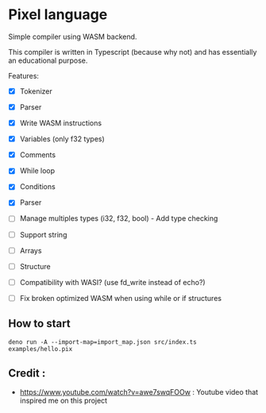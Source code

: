 # Pixel language

Simple compiler using WASM backend.

This compiler is written in Typescript (because why not) and has essentially an educational purpose.

Features:
- [x] Tokenizer
- [x] Parser
- [x] Write WASM instructions
- [x] Variables (only f32 types)
- [x] Comments
- [x] While loop
- [x] Conditions
- [x] Parser
- [ ] Manage multiples types (i32, f32, bool) - Add type checking
- [ ] Support string
- [ ] Arrays
- [ ] Structure
- [ ] Compatibility with WASI? (use fd_write instead of echo?)
- [ ] Fix broken optimized WASM when using while or if structures


## How to start
```shell
deno run -A --import-map=import_map.json src/index.ts examples/hello.pix
```

## Credit : 
- https://www.youtube.com/watch?v=awe7swqFOOw : Youtube video that inspired me on this project
